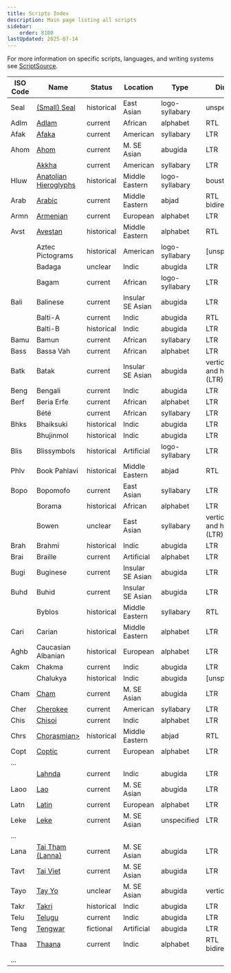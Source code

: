 ```yaml
---
title: Scripts Index
description: Main page listing all scripts
sidebar:
    order: 8100
lastUpdated: 2025-07-14
---
```


For more information on specific scripts, languages, and writing systems see [ScriptSource](https://scriptsource.org/).

**ISO Code** | **Name** | **Status** | **Location** | **Type** | **Direction** |
------------ | -------- | ---------- | ----------------- | -------- | ------------- |
Seal | <u>(Small) Seal</u> | historical | East Asian | logo-syllabary | unspecified |
Adlm | <u>Adlam</u> | current | African | alphabet | RTL |
Afak | <u>Afaka</u> | current | American | syllabary | LTR |
Ahom | <u>Ahom</u> | current | M. SE Asian | abugida | LTR |
| | <u>Akkha</u> | current | American | syllabary | LTR |
Hluw | <u>Anatolian Hieroglyphs</u> | historical | Middle Eastern | logo-syllabary | boustrophedon |
Arab | <u>Arabic</u> | current | Middle Eastern | abjad | RTL bidirectional |
Armn | <u>Armenian</u> | current | European | alphabet | LTR |
Avst | <u>Avestan</u> | historical | Middle Eastern | alphabet | RTL |
| | Aztec Pictograms | historical | American | logo-syllabary | [unspecified] |
| | Badaga | unclear | Indic | abugida | LTR |
| | Bagam | current | African | logo-syllabary | LTR |
Bali | Balinese | current | Insular SE Asian | abugida | LTR |
| | Balti-A | current | Indic | abugida | RTL |
| | Balti-B | historical | Indic | abugida | LTR |
Bamu | Bamun | current | African | syllabary | LTR |
Bass | Bassa Vah | current | African | alphabet | LTR |
Batk | Batak | current | Insular SE Asian | abugida | vertical (LTR) and horizontal (LTR) |
Beng | Bengali | current | Indic | abugida |LTR |
Berf | Beria Erfe | current | African | alphabet | LTR |
| | Bété | current | African | syllabary | LTR |
Bhks | Bhaiksuki | historical | Indic | abugida | LTR |
| | Bhujinmol | historical | Indic | abugida | LTR |
Blis | Blissymbols | historical | Artificial | logo-syllabary | LTR |
Phlv | Book Pahlavi | historical | Middle Eastern | abjad | RTL |
Bopo | Bopomofo | current | East Asian | syllabary | LTR |
| | Borama | historical | African | alphabet | LTR |
| | Bowen | unclear | East Asian | syllabary | vertical (RTL) and horizontal (LTR) |
Brah | Brahmi | historical | Indic | abugida | LTR |
Brai | Braille | current | Artificial | alphabet | LTR |
Bugi | Buginese | current | Insular SE Asian | abugida | LTR |
Buhd | Buhid | current | Insular SE Asian | abugida | LTR |
| | Byblos | historical | Middle Eastern | syllabary | RTL |
Cari | Carian | historical | Middle Eastern | alphabet | LTR |
Aghb | Caucasian Albanian | historical | European | alphabet | LTR |
Cakm | Chakma | current | Indic | abugida | LTR |
| | Chalukya | historical | Indic | abugida | [unspecified] |
Cham | <u>Cham</u> | current | M. SE Asian | abugida | LTR |
Cher | <u>Cherokee</u> | current | American | syllabary | LTR |
Chis | [Chisoi](/scrlang/script-chis) | current | Indic | alphabet | LTR |
Chrs | <u>Chorasmian> | historical | Middle Eastern | abjad | RTL |
Copt | <u>Coptic</u> | current | European | alphabet | LTR |
... | | | | | |
| | <u>Lahnda</u> | current | Indic | abugida | LTR | 
Laoo | <u>Lao</u> | current | M. SE Asian | abugida | LTR |
Latn | [Latin](/scrlang/script-latn) | current | European | alphabet | LTR |
Leke | <u>Leke</u> | current | M. SE Asian | unspecified | LTR |
... | | | | | |
Lana | <u>Tai Tham (Lanna)</u> | current | M. SE Asian | abugida | LTR |
Tavt | [Tai Viet](/scrlang/script-tavt) | current | M. SE Asian | abugida | LTR |
Tayo | <u>Tay Yo</u> | unclear | M. SE Asian | abugida | vertical (RTL) |
Takr | <u>Takri</u> | historical | Indic | abugida | LTR |
Telu | <u>Telugu</u> | current | Indic | abugida | LTR |
Teng | <u>Tengwar</u> | fictional | Artificial | abugida | LTR |
Thaa | <u>Thaana</u> | current | Indic | alphabet | RTL bidirectional |
... | | | | | |
